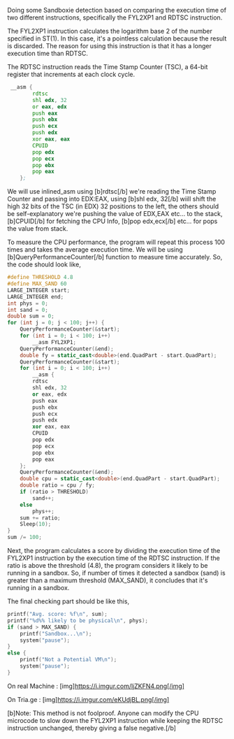 Doing some Sandboxie detection based on comparing the execution time of two different instructions, specifically the FYL2XP1 and RDTSC instruction.

The FYL2XP1 instruction calculates the logarithm base 2 of the number specified in ST(1). In this case, it's a pointless calculation because the result is discarded. The reason for using this instruction is that it has a longer execution time than RDTSC.

The RDTSC instruction reads the Time Stamp Counter (TSC), a 64-bit register that increments at each clock cycle.

```asm
 __asm { 
        rdtsc 
        shl edx, 32 
        or eax, edx 
        push eax 
        push ebx 
        push ecx 
        push edx 
        xor eax, eax 
        CPUID 
        pop edx 
        pop ecx 
        pop ebx 
        pop eax 
    }; 
```
We will use inlined_asm using [b]rdtsc[/b] we're reading the Time Stamp Counter and passing into EDX:EAX, using [b]shl edx, 32[/b] wiill shift the high 32 bits of the TSC (in EDX) 32 positions to the left, the others should be self-explanatory we're pushing the value of EDX,EAX etc... to the stack, [b]CPUID[/b] for fetching the CPU Info, [b]pop edx,ecx[/b] etc... for pops the value from stack.

To measure the CPU performance, the program will repeat this process 100 times and takes the average execution time.
We will be using [b]QueryPerformanceCounter[/b] function to measure time accurately.
So, the code should look like,
```c++
#define THRESHOLD 4.8
#define MAX_SAND 60 
LARGE_INTEGER start;
LARGE_INTEGER end;
int phys = 0;
int sand = 0;
double sum = 0;
for (int j = 0; j < 100; j++) {
	QueryPerformanceCounter(&start);
	for (int i = 0; i < 100; i++)
		__asm FYL2XP1;
	QueryPerformanceCounter(&end);
	double fy = static_cast<double>(end.QuadPart - start.QuadPart);
	QueryPerformanceCounter(&start);
	for (int i = 0; i < 100; i++)
		__asm {
		rdtsc
		shl edx, 32
		or eax, edx
		push eax
		push ebx
		push ecx
		push edx
		xor eax, eax
		CPUID
		pop edx
		pop ecx
		pop ebx
		pop eax
	};
	QueryPerformanceCounter(&end);
	double cpu = static_cast<double>(end.QuadPart - start.QuadPart);
	double ratio = cpu / fy;
	if (ratio > THRESHOLD)
		sand++;
	else
		phys++;
	sum += ratio;
	Sleep(10);
}
sum /= 100;
```

Next, the program calculates a score by dividing the execution time of the FYL2XP1 instruction by the execution time of the RDTSC instruction. If the ratio is above the threshold (4.8), the program considers it likely to be running in a sandbox. So, if number of times it detected a sandbox (sand) is greater than a maximum threshold (MAX_SAND), it concludes that it's running in a sandbox.

The final checking part should be like this,
```c++
printf("Avg. score: %f\n", sum);
printf("%d%% likely to be physical\n", phys);
if (sand > MAX_SAND) {
	printf("Sandbox...\n");
	system("pause");
}
else {
	printf("Not a Potential VM\n");
	system("pause");
}
```

On real Machine :
[img]https://i.imgur.com/ljZKFN4.png[/img]

On Tria.ge : 
[img]https://i.imgur.com/eKUdjBL.png[/img]

[b]Note: This method is not foolproof. Anyone can modify the CPU microcode to slow down the FYL2XP1 instruction while keeping the RDTSC instruction unchanged, thereby giving a false negative.[/b]
